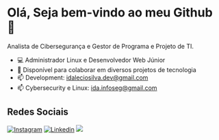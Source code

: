 # Olá, Seja bem-vindo ao meu Github 🤝


Analista de Cibersegurança e Gestor de Programa e Projeto de TI.
- 💻 Administrador Linux e Desenvolvedor Web Júnior
- 👯 Disponível para colaborar em diversos projetos de tecnologia
- 📫 Development: idaleciosilva.dev@gmail.com
- 📫 Cybersecurity e Linux: ida.infoseg@gmail.com

## Redes Sociais
<div style="display: inline_block">
 
  [![Instagram](https://img.shields.io/badge/Instagram-E4405F?style=for-the-badge&logo=instagram&logoColor=white)](https://www.instagram.com/idaleciosilvatech/)
  [![Linkedin](https://img.shields.io/badge/LinkedIn-0077B5?style=for-the-badge&logo=linkedin&logoColor=white)](https://www.linkedin.com/in/idal%C3%A9cio-silva-4048b7148/)
  <img alt=" " src="https://img.shields.io/badge/Twitter-1DA1F2?style=for-the-badge&logo=twitter&logoColor=white">
